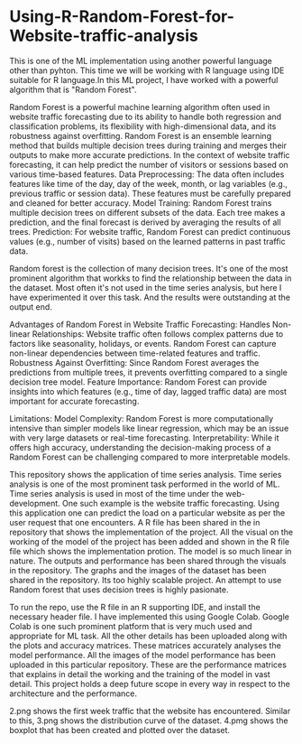 # Using-R-Random-Forest-for-Website-traffic-analysis

This is one of the ML implementation using another powerful language other than pyhton. This time we will be working with R language using IDE suitable for R language.In this ML project, I have worked with a powerful algorithm that is "Random Forest". 

Random Forest is a powerful machine learning algorithm often used in website traffic forecasting due to its ability to handle both regression and classification problems, its flexibility with high-dimensional data, and its robustness against overfitting.
Random Forest is an ensemble learning method that builds multiple decision trees during training and merges their outputs to make more accurate predictions. In the context of website traffic forecasting, it can help predict the number of visitors or sessions based on various time-based features.
Data Preprocessing: The data often includes features like time of the day, day of the week, month, or lag variables (e.g., previous traffic or session data). These features must be carefully prepared and cleaned for better accuracy.
Model Training: Random Forest trains multiple decision trees on different subsets of the data. Each tree makes a prediction, and the final forecast is derived by averaging the results of all trees.
Prediction: For website traffic, Random Forest can predict continuous values (e.g., number of visits) based on the learned patterns in past traffic data.

Random forest is the collection of many decision trees. It's one of the most prominent algorithm that workks to find the relationship between the data in the dataset.
Most often it's not used in the time series analysis, but here I have experimented it over this task. And the results were outstanding at the output end.

Advantages of Random Forest in Website Traffic Forecasting:
Handles Non-linear Relationships: Website traffic often follows complex patterns due to factors like seasonality, holidays, or events. Random Forest can capture non-linear dependencies between time-related features and traffic.
Robustness Against Overfitting: Since Random Forest averages the predictions from multiple trees, it prevents overfitting compared to a single decision tree model.
Feature Importance: Random Forest can provide insights into which features (e.g., time of day, lagged traffic data) are most important for accurate forecasting.

Limitations:
Model Complexity: Random Forest is more computationally intensive than simpler models like linear regression, which may be an issue with very large datasets or real-time forecasting.
Interpretability: While it offers high accuracy, understanding the decision-making process of a Random Forest can be challenging compared to more interpretable models.

This repository shows the application of time series analysis. Time series analysis is one of the most prominent task performed in the world of ML.
Time series analysis is used in most of the time under the web-development. One such example is the website traffic forecasting. Using this application 
one can predict the load on a particular website as per the user request that one encounters.
A R file has been shared in the in repository that shows the implementation of the project. All the visual on the working of the model of the project has been
added and shown in the R file file which shows the implementation protion. The model is so much linear in nature. The outputs and performance has been shared 
through the visuals in the repository. 
The graphs and the images of the dataset has been shared in the repository. Its too highly scalable project. An attempt to use Random forest that uses decision 
trees is highly pasionate. 

To run the repo, use the R file in an R supporting IDE, and install the necessary header file. I have implemented this using Google Colab. Google Colab is one such prominent
platform that is very much used and appropriate for ML task.
All the other details has been  uploaded along with the plots and accuracy matrices. These matrices accurately analyses the model performance. All the images of the model 
performance has been uploaded in this particular repository.
These are the performance matrices that explains in detail the working and the training of the model in vast detail. This project holds a deep future scope in every way in respect 
to the architecture and the performance.

2.png shows the first week traffic that the website has encountered. Similar to this, 3.png shows the distribution curve of the dataset. 4.pmg shows the boxplot that has been created and plotted over the dataset.
